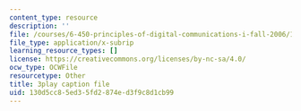 ```yaml
---
content_type: resource
description: ''
file: /courses/6-450-principles-of-digital-communications-i-fall-2006/130d5cc85ed35fd2874ed3f9c8d1cb99_o8XojnApGc4.vtt
file_type: application/x-subrip
learning_resource_types: []
license: https://creativecommons.org/licenses/by-nc-sa/4.0/
ocw_type: OCWFile
resourcetype: Other
title: 3play caption file
uid: 130d5cc8-5ed3-5fd2-874e-d3f9c8d1cb99
---
```

